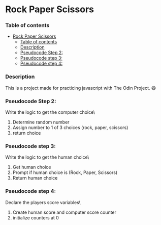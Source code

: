 # Rock Paper Scissors
 ### Table of contents
- [Rock Paper Scissors](#rock-paper-scissors)
    - [Table of contents](#table-of-contents)
    - [Description](#description)
    - [Pseudocode Step 2:](#pseudocode-step-2)
    - [Pseudocode step 3:](#pseudocode-step-3)
    - [Pseudocode step 4:](#pseudocode-step-4)

### Description
This is a project made for practicing javascript with The Odin Project. :smile:

### Pseudocode Step 2:
Write the logic to get the computer choice\
1. Determine random number
2. Assign number to 1 of 3 choices (rock, paper, scissors)
3. return choice

### Pseudocode step 3:
Write the logic to get the human choice\
1. Get human choice
2. Prompt if human choice is (Rock, Paper, Scissors)
3. Return human choice

### Pseudocode step 4:
Declare the players score variables\
1. Create human score and computer score counter
2. initialize counters at 0